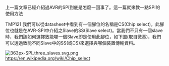 上一篇文章已經介紹過AVR的SPI到底是怎麼一回事了。這一篇就來教一點SPI的使用方法

TMP121
我們可以從datasheet中看到有一個腳位的名稱是CS(Chip select)，此腳位也就是在AVR-SPI中介紹之Slave的SS(Slave select)。當我們不只有一個slave時，我們該如何選擇致能哪一個Slave即是使用此腳位，如下圖(取自微基)，我們可以透過致能不同Slave中的SS(或CS)來選擇與哪個裝置傳輸資料。

![363px-SPI_three_slaves.svg.png](http://user-image.logdown.io/user/17101/blog/16516/post/701558/jS5TgaPRAJdDzBGFnGGA_363px-SPI_three_slaves.svg.png)
https://en.wikipedia.org/wiki/Chip_select
